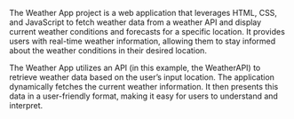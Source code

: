 The Weather App project is a web application that leverages HTML, CSS, and JavaScript to fetch weather data from a weather API and display current weather conditions and forecasts for a specific location. It provides users with real-time weather information, allowing them to stay informed about the weather conditions in their desired location.

The Weather App utilizes an API (in this example, the WeatherAPI) to retrieve weather data based on the user’s input location. The application dynamically fetches the current weather information. It then presents this data in a user-friendly format, making it easy for users to understand and interpret.
